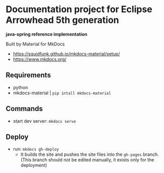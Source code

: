 # Documentation project for Eclipse Arrowhead 5th generation
**java-spring reference implementation**

Built by Material for MkDocs

- https://squidfunk.github.io/mkdocs-material/setup/
- https://www.mkdocs.org/

## Requirements
- python
- mkdocs-material | `pip intall mkdocs-material`

## Commands

- start dev server: `mkdocs serve`

## Deploy

- run: `mkdocs gh-deploy`
  - It builds the site and pushes the site files into the `gh-pages` branch. (This branch should not be edited manually, it exists only for the deployment)
